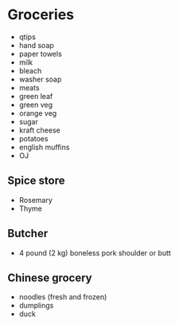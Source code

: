 # Groceries

- qtips
- hand soap
- paper towels
- milk
- bleach
- washer soap
- meats
- green leaf
- green veg
- orange veg
- sugar
- kraft cheese
- potatoes
- english muffins
- OJ

## Spice store

- Rosemary
- Thyme

## Butcher

- 4 pound (2 kg) boneless pork shoulder or butt

## Chinese grocery

- noodles (fresh and frozen)
- dumplings
- duck
